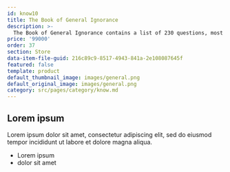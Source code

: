 ```yaml
---
id: know10
title: The Book of General Ignorance
description: >-
  The Book of General Ignorance contains a list of 230 questions, most of which previously appeared in episodes of QI. Each question explains the correct answer, and usually attempts to show why people tend to make the wrong assumptions, or believe certain myths.
price: '99000'
order: 37
section: Store
data-item-file-guid: 216c89c9-8517-4943-841a-2e108087645f
featured: false
template: product
default_thumbnail_image: images/general.png
default_original_image: images/general.png
category: src/pages/category/know.md
---
```

## Lorem ipsum
Lorem ipsum dolor sit amet, consectetur adipiscing elit, sed do eiusmod tempor incididunt ut labore et dolore magna aliqua.
- Lorem ipsum
- dolor sit amet